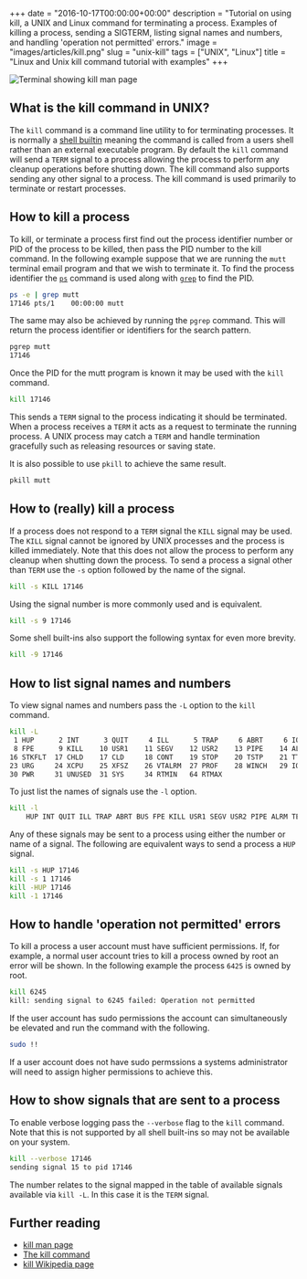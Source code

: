 +++
date = "2016-10-17T00:00:00+00:00"
description = "Tutorial on using kill, a UNIX and Linux command for terminating a process. Examples of killing a process, sending a SIGTERM, listing signal names and numbers, and handling 'operation not permitted' errors."
image = "images/articles/kill.png"
slug = "unix-kill"
tags = ["UNIX", "Linux"]
title = "Linux and Unix kill command tutorial with examples"
+++

![Terminal showing kill man page][2]

## What is the kill command in UNIX?

The `kill` command is a command line utility to for terminating processes. It is
normally a [shell builtin][3] meaning the command is called from a users shell
rather than an external executable program. By default the `kill` command will
send a `TERM` signal to a process allowing the process to perform any cleanup
operations before shutting down. The kill command also supports sending any
other signal to a process. The kill command is used primarily to terminate or
restart processes.

## How to kill a process

To kill, or terminate a process first find out the process identifier number or
PID of the process to be killed, then pass the PID number to the kill command.
In the following example suppose that we are running the `mutt` terminal email
program and that we wish to terminate it. To find the process identifier the
[`ps`][5] command is used along with [`grep`][6] to find the PID.

```sh
ps -e | grep mutt
17146 pts/1    00:00:00 mutt
```

The same may also be achieved by running the `pgrep` command. This will return
the process identifier or identifiers for the search pattern.

```sh
pgrep mutt
17146
```

Once the PID for the mutt program is known it may be used with the `kill`
command.

```sh
kill 17146
```

This sends a `TERM` signal to the process indicating it should be terminated.
When a process receives a `TERM` it acts as a request to terminate the running
process. A UNIX process may catch a `TERM` and handle termination gracefully
such as releasing resources or saving state.

It is also possible to use `pkill` to achieve the same result.

```sh
pkill mutt
```

## How to (really) kill a process

If a process does not respond to a `TERM` signal the `KILL` signal may be used.
The `KILL` signal cannot be ignored by UNIX processes and the process is killed
immediately. Note that this does not allow the process to perform any cleanup
when shutting down the process. To send a process a signal other than `TERM` use
the `-s` option followed by the name of the signal.

```sh
kill -s KILL 17146
```

Using the signal number is more commonly used and is equivalent.

```sh
kill -s 9 17146
```

Some shell built-ins also support the following syntax for even more brevity.

```sh
kill -9 17146
```

## How to list signal names and numbers

To view signal names and numbers pass the `-L` option to the `kill` command.

```sh
kill -L
 1 HUP      2 INT      3 QUIT     4 ILL      5 TRAP     6 ABRT     6 IOT      7 BUS
 8 FPE      9 KILL    10 USR1    11 SEGV    12 USR2    13 PIPE    14 ALRM    15 TERM
16 STKFLT  17 CHLD    17 CLD     18 CONT    19 STOP    20 TSTP    21 TTIN    22 TTOU
23 URG     24 XCPU    25 XFSZ    26 VTALRM  27 PROF    28 WINCH   29 IO      29 POLL
30 PWR     31 UNUSED  31 SYS     34 RTMIN   64 RTMAX
```

To just list the names of signals use the `-l` option.

```sh
kill -l
    HUP INT QUIT ILL TRAP ABRT BUS FPE KILL USR1 SEGV USR2 PIPE ALRM TERM STKFLT CHLD CONT STOP TSTP TTIN TTOU URG XCPU XFSZ VTALRM PROF WINCH POLL PWR SYS
```

Any of these signals may be sent to a process using either the number or name of
a signal. The following are equivalent ways to send a process a `HUP` signal.

```sh
kill -s HUP 17146
kill -s 1 17146
kill -HUP 17146
kill -1 17146
```

## How to handle 'operation not permitted' errors

To kill a process a user account must have sufficient permissions. If, for
example, a normal user account tries to kill a process owned by root an error
will be shown. In the following example the process `6425` is owned by root.

```sh
kill 6245
kill: sending signal to 6245 failed: Operation not permitted
```

If the user account has sudo permissions the account can simultaneously be
elevated and run the command with the following.

```sh
sudo !!
```

If a user account does not have sudo permssions a systems administrator will
need to assign higher permissions to achieve this.

## How to show signals that are sent to a process

To enable verbose logging pass the `--verbose` flag to the `kill` command. Note
that this is not supported by all shell built-ins so may not be available on
your system.

```sh
kill --verbose 17146
sending signal 15 to pid 17146
```

The number relates to the signal mapped in the table of available signals
available via `kill -L`. In this case it is the `TERM` signal.

## Further reading

- [kill man page][1]
- [The kill command][7]
- [kill Wikipedia page][4]

[1]: http://linux.die.net/man/1/kill
[2]: /images/articles/kill.png "Linux and Unix kill command"
[3]: https://en.wikipedia.org/wiki/Shell_builtin
[4]: https://en.wikipedia.org/wiki/Kill_(command)#Unix_and_Unix-like
[5]: https://shapeshed.com/unix-ps/
[6]: https://shapeshed.com/unix-grep/
[7]: http://linfo.org/kill.html
